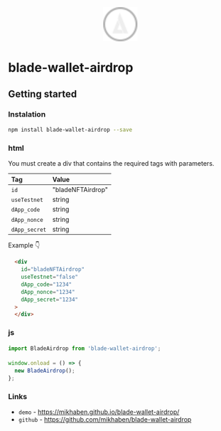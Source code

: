<p></p>
<p align="center">
  <a href="https://www.bladewallet.io/" target="_blank">
    <img width="77px" src="./img/blade-logo.svg"/>
  </a>
</p>

# blade-wallet-airdrop

## Getting started

### Instalation

``` bash
npm install blade-wallet-airdrop --save
```

### html

You must create a div that contains the required tags with parameters.

| Tag           | Value |
|:--------------|:------------------|
| `id`          | "bladeNFTAirdrop" |
| `useTestnet`  | string            |
| `dApp_code`   | string            |
| `dApp_nonce`  | string            |
| `dApp_secret` | string            |

Example 👇

```html
  <div
    id="bladeNFTAirdrop"
    useTestnet="false"
    dApp_code="1234"
    dApp_nonce="1234"
    dApp_secret="1234"
  >
  </div>
```

### js

```javascript
import BladeAirdrop from 'blade-wallet-airdrop';

window.onload = () => {
  new BladeAirdrop();
};
```

### Links
* `demo` - https://mikhaben.github.io/blade-wallet-airdrop/
* `github` - https://github.com/mikhaben/blade-wallet-airdrop
